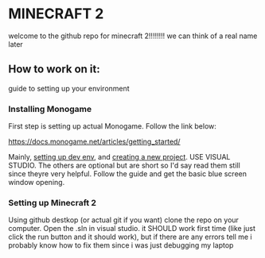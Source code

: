 # MINECRAFT 2
welcome to the github repo for minecraft 2!!!!!!!! we can think of a real name later

## How to work on it:
guide to setting up your environment

### Installing Monogame
First step is setting up actual Monogame. Follow the link below:

https://docs.monogame.net/articles/getting_started/

Mainly, [setting up dev env](https://docs.monogame.net/articles/getting_started/1_setting_up_your_development_environment_windows.html), and [creating a new project](https://docs.monogame.net/articles/getting_started/2_creating_a_new_project_vs.html). USE VISUAL STUDIO. The others are optional but are short so I'd say read them still since theyre very helpful. Follow the guide and get the basic blue screen window opening.

### Setting up Minecraft 2
Using github destkop (or actual git if you want) clone the repo on your computer. Open the .sln in visual studio. it SHOULD work first time (like just click the run button and it should work), but if there are any errors tell me i probably know how to fix them since i was just debugging my laptop
